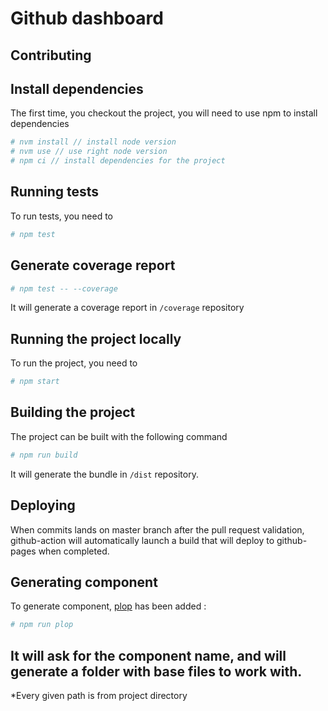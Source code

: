 # Github dashboard

## Contributing

## Install dependencies

The first time, you checkout the project, you will need to use npm to install dependencies

```bash
# nvm install // install node version
# nvm use // use right node version
# npm ci // install dependencies for the project
```

## Running tests

To run tests, you need to
```bash
# npm test
```

## Generate coverage report

```bash
# npm test -- --coverage
```
It will generate a coverage report in `/coverage` repository

## Running the project locally

To run the project, you need to
```bash
# npm start
```

## Building the project

The project can be built with the following command
```bash
# npm run build
```

It will generate the bundle in `/dist` repository.

## Deploying

When commits lands on master branch after the pull request validation, github-action
will automatically launch a build that will deploy to github-pages when completed.

## Generating component

To generate component, [plop](https://github.com/amwmedia/plop) has been added :
```bash
# npm run plop
```

It will ask for the component name, and will generate a folder with base files to work with.
--

*Every given path is from project directory
